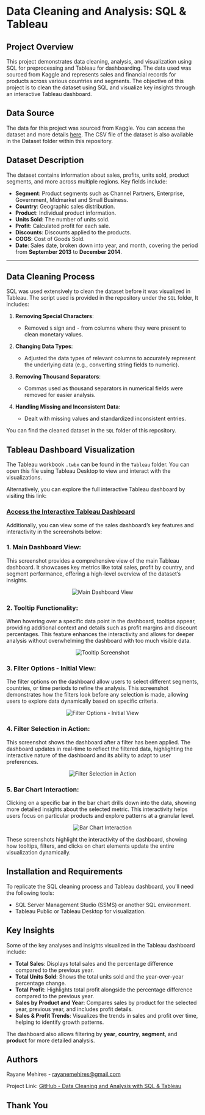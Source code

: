 
# Data Cleaning and Analysis: SQL & Tableau

## Project Overview
This project demonstrates data cleaning, analysis, and visualization using SQL for preprocessing and Tableau for dashboarding. The data used was sourced from Kaggle and represents sales and financial records for products across various countries and segments. The objective of this project is to clean the dataset using SQL and visualize key insights through an interactive Tableau dashboard.

## Data Source
The data for this project was sourced from Kaggle. You can access the dataset and more details [here](https://www.kaggle.com/datasets/atharvaarya25/financials). The CSV file of the dataset is also available in the Dataset folder within this repository.

## Dataset Description
The dataset contains information about sales, profits, units sold, product segments, and more across multiple regions. Key fields include:
- **Segment**: Product segments such as Channel Partners, Enterprise, Government, Midmarket and Small Business.
- **Country**: Geographic sales distribution.
- **Product**: Individual product information.
- **Units Sold**: The number of units sold.
- **Profit**: Calculated profit for each sale.
- **Discounts**: Discounts applied to the products.
- **COGS**: Cost of Goods Sold.
- **Date**: Sales date, broken down into year, and month, covering the period from **September 2013** to **December 2014**.

---

## Data Cleaning Process
SQL was used extensively to clean the dataset before it was visualized in Tableau. The script used is provided in the repository under the `SQL` folder, It includes:

1. **Removing Special Characters**:
   - Removed `$` sign and `-` from columns where they were present to clean monetary values.
   
2. **Changing Data Types**:
   - Adjusted the data types of relevant columns to accurately represent the underlying data (e.g., converting string fields to numeric).

3. **Removing Thousand Separators**:
   - Commas used as thousand separators in numerical fields were removed for easier analysis.

4. **Handling Missing and Inconsistent Data**:
   - Dealt with missing values and standardized inconsistent entries.

You can find the cleaned dataset in the `SQL` folder of this repository.

## Tableau Dashboard Visualization

The Tableau workbook `.twbx` can be found in the `Tableau` folder. You can open this file using Tableau Desktop to view and interact with the visualizations.

Alternatively, you can explore the full interactive Tableau dashboard by visiting this link:

### [Access the Interactive Tableau Dashboard](https://mrayane.github.io/Data-Cleaning-Analysis-SQL-Tableau/)

Additionally, you can view some of the sales dashboard’s key features and interactivity in the screenshots below:

### 1. Main Dashboard View:  
This screenshot provides a comprehensive view of the main Tableau dashboard. It showcases key metrics like total sales, profit by country, and segment performance, offering a high-level overview of the dataset’s insights.

<p align="center"> <img src="Tableau/Images/Dashboard.png" alt="Main Dashboard View" style="max-width: 70%; height: auto;"> </p>

### 2. Tooltip Functionality:  
When hovering over a specific data point in the dashboard, tooltips appear, providing additional context and details such as profit margins and discount percentages. This feature enhances the interactivity and allows for deeper analysis without overwhelming the dashboard with too much visible data.

<p align="center"> <img src="Tableau/Images/Tooltip.png" alt="Tooltip Screenshot" style="max-width: 70%; height: auto;"> </p>

### 3. Filter Options - Initial View:  
The filter options on the dashboard allow users to select different segments, countries, or time periods to refine the analysis. This screenshot demonstrates how the filters look before any selection is made, allowing users to explore data dynamically based on specific criteria.

<p align="center"> <img src="Tableau/Images/Filters-1.png" alt="Filter Options - Initial View" style="max-width: 70%; height: auto;"> </p>

### 4. Filter Selection in Action:  
This screenshot shows the dashboard after a filter has been applied. The dashboard updates in real-time to reflect the filtered data, highlighting the interactive nature of the dashboard and its ability to adapt to user preferences.

<p align="center"> <img src="Tableau/Images/Filters-2.png" alt="Filter Selection in Action" style="max-width: 70%; height: auto;"> </p>

### 5. Bar Chart Interaction:  
Clicking on a specific bar in the bar chart drills down into the data, showing more detailed insights about the selected metric. This interactivity helps users focus on particular products and explore patterns at a granular level.

<p align="center"> <img src="Tableau/Images/Interactivity.png" alt="Bar Chart Interaction" style="max-width: 70%; height: auto;"> </p>

These screenshots highlight the interactivity of the dashboard, showing how tooltips, filters, and clicks on chart elements update the entire visualization dynamically.

## Installation and Requirements
To replicate the SQL cleaning process and Tableau dashboard, you'll need the following tools:
- SQL Server Management Studio (SSMS) or another SQL environment.
- Tableau Public or Tableau Desktop for visualization.

## Key Insights
Some of the key analyses and insights visualized in the Tableau dashboard include:

- **Total Sales**: Displays total sales and the percentage difference compared to the previous year.
- **Total Units Sold**: Shows the total units sold and the year-over-year percentage change.
- **Total Profit**: Highlights total profit alongside the percentage difference compared to the previous year.
- **Sales by Product and Year**: Compares sales by product for the selected year, previous year, and includes profit details.
- **Sales & Profit Trends**: Visualizes the trends in sales and profit over time, helping to identify growth patterns.

The dashboard also allows filtering by **year**, **country**, **segment**, and **product** for more detailed analysis. 


## Authors
Rayane Mehires - rayanemehires@gmail.com

Project Link: [GitHub - Data Cleaning and Analysis with SQL & Tableau](https://github.com/MRayane/Data-Cleaning-Analysis-SQL-Tableau)

## Thank You
